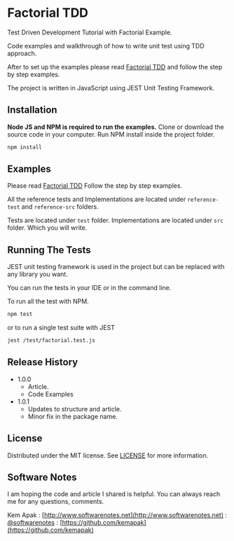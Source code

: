 # Factorial TDD

Test Driven Development Tutorial with Factorial Example.

Code examples and walkthrough of how to write unit test using TDD approach.

After to set up the examples please read [Factorial TDD](factorial-tdd.md) and follow the step by step examples.

The project is written in JavaScript using JEST Unit Testing Framework.

## Installation

**Node JS and NPM is required to run the examples.**
Clone or download the source code in your computer.
Run NPM install inside the project folder.

```sh
npm install
```

## Examples

Please read [Factorial TDD](factorial-tdd.md)
Follow the step by step examples.

All the reference tests and Implementations are located under `reference-test` and `reference-src` folders.

Tests are located under `test` folder.
Implementations are located under `src` folder. Which you will write.

## Running The Tests
JEST unit testing framework is used in the project but can be replaced with any library you want.

You can run the tests in your IDE or in the command line.

To run all the test with NPM.

```sh
npm test
```

or to run a single test suite with JEST

```sh
jest /test/factorial.test.js
```

## Release History

* 1.0.0
	* Article.
	* Code Examples
* 1.0.1
	* Updates to structure and article.
	* Minor fix in the package name.

## License
Distributed under the MIT license. See [LICENSE](LICENSE.MD) for more information.

## Software Notes

I am hoping the code and article I shared is helpful. You can always reach me for any questions, comments.

Kem Apak
: [http://www.softwarenotes.net](http://www.softwarenotes.net)
: [@softwarenotes](https://twitter.com/softwarenotes)
: [https://github.com/kemapak](https://github.com/kemapak)



